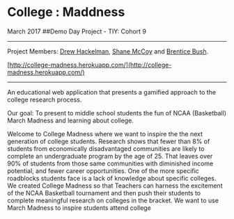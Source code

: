 # College : Maddness
  March 2017
##Demo Day Project - TIY: Cohort 9

___
Project Members: [Drew Hackelman](https://github.com/dhackelman), [Shane McCoy](https://github.com/scmccoy) and [Brentice Bush](https://github.com/brentice).

[http://college-madness.herokuapp.com/](http://college-madness.herokuapp.com/)
___

An educational web application that presents a gamified approach to the college research process. 

Our goal: To present to middle school students the fun of NCAA (Basketball) March Madness and learning about college.

Welcome to College Madness where we want to inspire the the next generation of college students. Research shows that fewer than 8% of students from economically disadvantaged communities are likely to complete an undergraduate program by the age of 25. That leaves over 90% of students from those same communities with diminished income potential, and fewer career opportunities. One of the more specific roadblocks students face is a lack of knowledge about specific colleges. We created College Madness so that Teachers can harness the excitement of the NCAA Basketball tournament and then push their students to complete meaningful research on colleges in the bracket. We want to use March Madness to inspire students attend college

